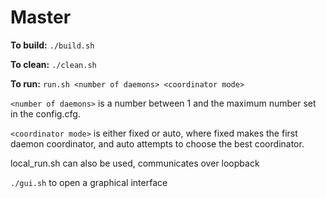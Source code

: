 # Master
**To build:**
```./build.sh```

**To clean:**
```./clean.sh```

**To run:**
```run.sh <number of daemons> <coordinator mode>```

```<number of daemons>``` is a number between 1 and the maximum number set in the config.cfg.

```<coordinator mode>``` is either fixed or auto, where fixed makes the first daemon coordinator, and auto attempts to choose the best coordinator.

local_run.sh can also be used, communicates over loopback

```./gui.sh``` to open a graphical interface

